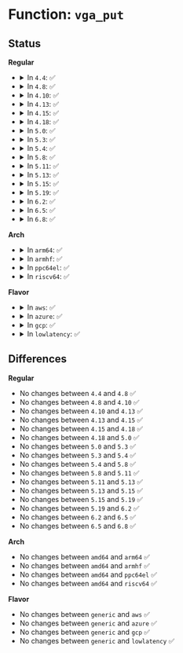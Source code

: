 # Function: <code>vga_put</code>

## Status
<b>Regular</b>
<ul>
<li>
<details>
<summary>In <code>4.4</code>: ✅</summary>

```c
void vga_put(struct pci_dev *pdev, unsigned int rsrc);
```

**Collision:** Unique Global

**Inline:** No

**Transformation:** False

**Instances:**

```
In drivers/gpu/vga/vgaarb.c (ffffffff8153ed90)
Location: drivers/gpu/vga/vgaarb.c:438
Inline: False
Direct callers:
  - drivers/gpu/vga/vgaarb.c:vga_arb_release
  - drivers/gpu/vga/vgaarb.c:vga_arb_release
  - drivers/gpu/vga/vgaarb.c:vga_arb_write
```
**Symbols:**

```
ffffffff8153ed90-ffffffff8153ee12: vga_put (STB_GLOBAL)
```
</details>
</li>
<li>
<details>
<summary>In <code>4.8</code>: ✅</summary>

```c
void vga_put(struct pci_dev *pdev, unsigned int rsrc);
```

**Collision:** Unique Global

**Inline:** No

**Transformation:** False

**Instances:**

```
In drivers/gpu/vga/vgaarb.c (ffffffff8163fc40)
Location: drivers/gpu/vga/vgaarb.c:438
Inline: False
Direct callers:
  - drivers/gpu/vga/vgaarb.c:vga_arb_release
  - drivers/gpu/vga/vgaarb.c:vga_arb_release
  - drivers/gpu/vga/vgaarb.c:vga_arb_write
```
**Symbols:**

```
ffffffff8163fc40-ffffffff8163fcc2: vga_put (STB_GLOBAL)
```
</details>
</li>
<li>
<details>
<summary>In <code>4.10</code>: ✅</summary>

```c
void vga_put(struct pci_dev *pdev, unsigned int rsrc);
```

**Collision:** Unique Global

**Inline:** No

**Transformation:** False

**Instances:**

```
In drivers/gpu/vga/vgaarb.c (ffffffff81670eb0)
Location: drivers/gpu/vga/vgaarb.c:520
Inline: False
Direct callers:
  - drivers/gpu/vga/vgaarb.c:vga_arb_release
  - drivers/gpu/vga/vgaarb.c:vga_arb_release
  - drivers/gpu/vga/vgaarb.c:vga_arb_write
```
**Symbols:**

```
ffffffff81670eb0-ffffffff81670f32: vga_put (STB_GLOBAL)
```
</details>
</li>
<li>
<details>
<summary>In <code>4.13</code>: ✅</summary>

```c
void vga_put(struct pci_dev *pdev, unsigned int rsrc);
```

**Collision:** Unique Global

**Inline:** No

**Transformation:** False

**Instances:**

```
In drivers/gpu/vga/vgaarb.c (ffffffff81685520)
Location: drivers/gpu/vga/vgaarb.c:520
Inline: False
Direct callers:
  - drivers/gpu/vga/vgaarb.c:vga_arb_release
  - drivers/gpu/vga/vgaarb.c:vga_arb_release
  - drivers/gpu/vga/vgaarb.c:vga_arb_write
```
**Symbols:**

```
ffffffff81685520-ffffffff816855a2: vga_put (STB_GLOBAL)
```
</details>
</li>
<li>
<details>
<summary>In <code>4.15</code>: ✅</summary>

```c
void vga_put(struct pci_dev *pdev, unsigned int rsrc);
```

**Collision:** Unique Global

**Inline:** No

**Transformation:** False

**Instances:**

```
In drivers/gpu/vga/vgaarb.c (ffffffff816eed80)
Location: drivers/gpu/vga/vgaarb.c:520
Inline: False
Direct callers:
  - drivers/gpu/vga/vgaarb.c:vga_arb_release
  - drivers/gpu/vga/vgaarb.c:vga_arb_release
  - drivers/gpu/vga/vgaarb.c:vga_arb_write
```
**Symbols:**

```
ffffffff816eed80-ffffffff816eee02: vga_put (STB_GLOBAL)
```
</details>
</li>
<li>
<details>
<summary>In <code>4.18</code>: ✅</summary>

```c
void vga_put(struct pci_dev *pdev, unsigned int rsrc);
```

**Collision:** Unique Global

**Inline:** No

**Transformation:** False

**Instances:**

```
In drivers/gpu/vga/vgaarb.c (ffffffff8172b800)
Location: drivers/gpu/vga/vgaarb.c:520
Inline: False
Direct callers:
  - drivers/gpu/vga/vgaarb.c:vga_arb_release
  - drivers/gpu/vga/vgaarb.c:vga_arb_release
  - drivers/gpu/vga/vgaarb.c:vga_arb_write
```
**Symbols:**

```
ffffffff8172b800-ffffffff8172b882: vga_put (STB_GLOBAL)
```
</details>
</li>
<li>
<details>
<summary>In <code>5.0</code>: ✅</summary>

```c
void vga_put(struct pci_dev *pdev, unsigned int rsrc);
```

**Collision:** Unique Global

**Inline:** No

**Transformation:** False

**Instances:**

```
In drivers/gpu/vga/vgaarb.c (ffffffff8174dfb0)
Location: drivers/gpu/vga/vgaarb.c:520
Inline: False
Direct callers:
  - drivers/gpu/vga/vgaarb.c:vga_arb_release
  - drivers/gpu/vga/vgaarb.c:vga_arb_release
  - drivers/gpu/vga/vgaarb.c:vga_arb_write
```
**Symbols:**

```
ffffffff8174dfb0-ffffffff8174e032: vga_put (STB_GLOBAL)
```
</details>
</li>
<li>
<details>
<summary>In <code>5.3</code>: ✅</summary>

```c
void vga_put(struct pci_dev *pdev, unsigned int rsrc);
```

**Collision:** Unique Global

**Inline:** No

**Transformation:** False

**Instances:**

```
In drivers/gpu/vga/vgaarb.c (ffffffff81789d20)
Location: drivers/gpu/vga/vgaarb.c:569
Inline: False
Direct callers:
  - drivers/gpu/vga/vgaarb.c:vga_arb_release
  - drivers/gpu/vga/vgaarb.c:vga_arb_release
  - drivers/gpu/vga/vgaarb.c:vga_arb_write
```
**Symbols:**

```
ffffffff81789d20-ffffffff81789da2: vga_put (STB_GLOBAL)
```
</details>
</li>
<li>
<details>
<summary>In <code>5.4</code>: ✅</summary>

```c
void vga_put(struct pci_dev *pdev, unsigned int rsrc);
```

**Collision:** Unique Global

**Inline:** No

**Transformation:** False

**Instances:**

```
In drivers/gpu/vga/vgaarb.c (ffffffff817ad920)
Location: drivers/gpu/vga/vgaarb.c:569
Inline: False
Direct callers:
  - drivers/gpu/vga/vgaarb.c:vga_arb_release
  - drivers/gpu/vga/vgaarb.c:vga_arb_release
  - drivers/gpu/vga/vgaarb.c:vga_arb_write
  - drivers/vfio/pci/vfio_pci_rdwr.c:vfio_pci_vga_rw
```
**Symbols:**

```
ffffffff817ad920-ffffffff817ad9a2: vga_put (STB_GLOBAL)
```
</details>
</li>
<li>
<details>
<summary>In <code>5.8</code>: ✅</summary>

```c
void vga_put(struct pci_dev *pdev, unsigned int rsrc);
```

**Collision:** Unique Global

**Inline:** No

**Transformation:** False

**Instances:**

```
In drivers/gpu/vga/vgaarb.c (ffffffff81873950)
Location: drivers/gpu/vga/vgaarb.c:569
Inline: False
Direct callers:
  - drivers/gpu/vga/vgaarb.c:vga_arb_release
  - drivers/gpu/vga/vgaarb.c:vga_arb_release
  - drivers/gpu/vga/vgaarb.c:vga_arb_write
  - drivers/vfio/pci/vfio_pci_rdwr.c:vfio_pci_vga_rw
```
**Symbols:**

```
ffffffff81873950-ffffffff818739d2: vga_put (STB_GLOBAL)
```
</details>
</li>
<li>
<details>
<summary>In <code>5.11</code>: ✅</summary>

```c
void vga_put(struct pci_dev *pdev, unsigned int rsrc);
```

**Collision:** Unique Global

**Inline:** No

**Transformation:** False

**Instances:**

```
In drivers/gpu/vga/vgaarb.c (ffffffff818824f0)
Location: drivers/gpu/vga/vgaarb.c:568
Inline: False
Direct callers:
  - drivers/gpu/vga/vgaarb.c:vga_arb_release
  - drivers/gpu/vga/vgaarb.c:vga_arb_release
  - drivers/gpu/vga/vgaarb.c:vga_arb_write
  - drivers/vfio/pci/vfio_pci_rdwr.c:vfio_pci_vga_rw
```
**Symbols:**

```
ffffffff818824f0-ffffffff81882572: vga_put (STB_GLOBAL)
```
</details>
</li>
<li>
<details>
<summary>In <code>5.13</code>: ✅</summary>

```c
void vga_put(struct pci_dev *pdev, unsigned int rsrc);
```

**Collision:** Unique Global

**Inline:** No

**Transformation:** False

**Instances:**

```
In drivers/gpu/vga/vgaarb.c (ffffffff81864d40)
Location: drivers/gpu/vga/vgaarb.c:569
Inline: False
Direct callers:
  - drivers/gpu/vga/vgaarb.c:vga_arb_release
  - drivers/gpu/vga/vgaarb.c:vga_arb_release
  - drivers/gpu/vga/vgaarb.c:vga_arb_write
  - drivers/gpu/vga/vgaarb.c:vga_arb_write
  - drivers/gpu/vga/vgaarb.c:vga_arb_write
  - drivers/gpu/vga/vgaarb.c:vga_arb_write
  - drivers/vfio/pci/vfio_pci_rdwr.c:vfio_pci_vga_rw
```
**Symbols:**

```
ffffffff81864d40-ffffffff81864dc2: vga_put (STB_GLOBAL)
```
</details>
</li>
<li>
<details>
<summary>In <code>5.15</code>: ✅</summary>

```c
void vga_put(struct pci_dev *pdev, unsigned int rsrc);
```

**Collision:** Unique Global

**Inline:** No

**Transformation:** False

**Instances:**

```
In drivers/gpu/vga/vgaarb.c (ffffffff818f4060)
Location: drivers/gpu/vga/vgaarb.c:548
Inline: False
Direct callers:
  - drivers/gpu/vga/vgaarb.c:vga_arb_release
  - drivers/gpu/vga/vgaarb.c:vga_arb_release
  - drivers/gpu/vga/vgaarb.c:vga_arb_write
  - drivers/gpu/vga/vgaarb.c:vga_arb_write
  - drivers/gpu/vga/vgaarb.c:vga_arb_write
  - drivers/gpu/vga/vgaarb.c:vga_arb_write
  - drivers/vfio/pci/vfio_pci_rdwr.c:vfio_pci_vga_rw
```
**Symbols:**

```
ffffffff818f4060-ffffffff818f40e2: vga_put (STB_GLOBAL)
```
</details>
</li>
<li>
<details>
<summary>In <code>5.19</code>: ✅</summary>

```c
void vga_put(struct pci_dev *pdev, unsigned int rsrc);
```

**Collision:** Unique Global

**Inline:** No

**Transformation:** False

**Instances:**

```
In drivers/pci/vgaarb.c (ffffffff817f33a0)
Location: drivers/pci/vgaarb.c:526
Inline: False
Direct callers:
  - drivers/pci/vgaarb.c:vga_arb_release
  - drivers/pci/vgaarb.c:vga_arb_release
  - drivers/pci/vgaarb.c:vga_arb_write
  - drivers/pci/vgaarb.c:vga_arb_write
  - drivers/pci/vgaarb.c:vga_arb_write
  - drivers/pci/vgaarb.c:vga_arb_write
  - drivers/vfio/pci/vfio_pci_rdwr.c:vfio_pci_vga_rw
```
**Symbols:**

```
ffffffff817f33a0-ffffffff817f3427: vga_put (STB_GLOBAL)
```
</details>
</li>
<li>
<details>
<summary>In <code>6.2</code>: ✅</summary>

```c
void vga_put(struct pci_dev *pdev, unsigned int rsrc);
```

**Collision:** Unique Global

**Inline:** No

**Transformation:** False

**Instances:**

```
In drivers/pci/vgaarb.c (ffffffff8191d950)
Location: drivers/pci/vgaarb.c:526
Inline: False
Direct callers:
  - drivers/pci/vgaarb.c:vga_arb_release
  - drivers/pci/vgaarb.c:vga_arb_release
  - drivers/pci/vgaarb.c:vga_arb_write
  - drivers/pci/vgaarb.c:vga_arb_write
  - drivers/pci/vgaarb.c:vga_arb_write
  - drivers/pci/vgaarb.c:vga_arb_write
```
**Symbols:**

```
ffffffff8191d950-ffffffff8191d9d7: vga_put (STB_GLOBAL)
```
</details>
</li>
<li>
<details>
<summary>In <code>6.5</code>: ✅</summary>

```c
void vga_put(struct pci_dev *pdev, unsigned int rsrc);
```

**Collision:** Unique Global

**Inline:** No

**Transformation:** False

**Instances:**

```
In drivers/pci/vgaarb.c (ffffffff81960f00)
Location: drivers/pci/vgaarb.c:526
Inline: False
Direct callers:
  - drivers/pci/vgaarb.c:vga_arb_release
  - drivers/pci/vgaarb.c:vga_arb_release
  - drivers/pci/vgaarb.c:vga_arb_write
  - drivers/pci/vgaarb.c:vga_arb_write
  - drivers/pci/vgaarb.c:vga_arb_write
  - drivers/pci/vgaarb.c:vga_arb_write
```
**Symbols:**

```
ffffffff81960f00-ffffffff81960f87: vga_put (STB_GLOBAL)
```
</details>
</li>
<li>
<details>
<summary>In <code>6.8</code>: ✅</summary>

```c
void vga_put(struct pci_dev *pdev, unsigned int rsrc);
```

**Collision:** Unique Global

**Inline:** No

**Transformation:** False

**Instances:**

```
In drivers/pci/vgaarb.c (ffffffff819aa650)
Location: drivers/pci/vgaarb.c:537
Inline: False
Direct callers:
  - drivers/pci/vgaarb.c:vga_arb_release
  - drivers/pci/vgaarb.c:vga_arb_release
  - drivers/pci/vgaarb.c:vga_arb_write
  - drivers/pci/vgaarb.c:vga_arb_write
  - drivers/pci/vgaarb.c:vga_arb_write
  - drivers/pci/vgaarb.c:vga_arb_write
```
**Symbols:**

```
ffffffff819aa650-ffffffff819aa6d7: vga_put (STB_GLOBAL)
```
</details>
</li>
</ul>
<b>Arch</b>
<ul>
<li>
<details>
<summary>In <code>arm64</code>: ✅</summary>

```c
void vga_put(struct pci_dev *pdev, unsigned int rsrc);
```

**Collision:** Unique Global

**Inline:** No

**Transformation:** False

**Instances:**

```
In drivers/gpu/vga/vgaarb.c (ffff8000109bff30)
Location: drivers/gpu/vga/vgaarb.c:569
Inline: False
Direct callers:
  - drivers/gpu/vga/vgaarb.c:vga_arb_release
  - drivers/gpu/vga/vgaarb.c:vga_arb_release
  - drivers/gpu/vga/vgaarb.c:vga_arb_write
```
**Symbols:**

```
ffff8000109bff30-ffff8000109c003c: vga_put (STB_GLOBAL)
```
</details>
</li>
<li>
<details>
<summary>In <code>armhf</code>: ✅</summary>

```c
void vga_put(struct pci_dev *pdev, unsigned int rsrc);
```

**Collision:** Unique Global

**Inline:** No

**Transformation:** False

**Instances:**

```
In drivers/gpu/vga/vgaarb.c (c0a8cbe4)
Location: drivers/gpu/vga/vgaarb.c:569
Inline: False
Direct callers:
  - drivers/gpu/vga/vgaarb.c:vga_arb_release
  - drivers/gpu/vga/vgaarb.c:vga_arb_release
  - drivers/gpu/vga/vgaarb.c:vga_arb_write
```
**Symbols:**

```
c0a8cbe4-c0a8cc7c: vga_put (STB_GLOBAL)
```
</details>
</li>
<li>
<details>
<summary>In <code>ppc64el</code>: ✅</summary>

```c
void vga_put(struct pci_dev *pdev, unsigned int rsrc);
```

**Collision:** Unique Global

**Inline:** No

**Transformation:** False

**Instances:**

```
In drivers/gpu/vga/vgaarb.c (c000000000a80470)
Location: drivers/gpu/vga/vgaarb.c:569
Inline: False
Direct callers:
  - drivers/gpu/vga/vgaarb.c:vga_arb_release
  - drivers/gpu/vga/vgaarb.c:vga_arb_release
  - drivers/gpu/vga/vgaarb.c:vga_arb_write
  - drivers/vfio/pci/vfio_pci_rdwr.c:vfio_pci_vga_rw
```
**Symbols:**

```
c000000000a80470-c000000000a80560: vga_put (STB_GLOBAL)
```
</details>
</li>
<li>
<details>
<summary>In <code>riscv64</code>: ✅</summary>

```c
void vga_put(struct pci_dev *pdev, unsigned int rsrc);
```

**Collision:** Unique Global

**Inline:** No

**Transformation:** False

**Instances:**

```
In drivers/gpu/vga/vgaarb.c (ffffffe000612682)
Location: drivers/gpu/vga/vgaarb.c:569
Inline: False
Direct callers:
  - drivers/gpu/vga/vgaarb.c:vga_arb_release
  - drivers/gpu/vga/vgaarb.c:vga_arb_release
  - drivers/gpu/vga/vgaarb.c:vga_arb_write
```
**Symbols:**

```
ffffffe000612682-ffffffe000612714: vga_put (STB_GLOBAL)
```
</details>
</li>
</ul>
<b>Flavor</b>
<ul>
<li>
<details>
<summary>In <code>aws</code>: ✅</summary>

```c
void vga_put(struct pci_dev *pdev, unsigned int rsrc);
```

**Collision:** Unique Global

**Inline:** No

**Transformation:** False

**Instances:**

```
In drivers/gpu/vga/vgaarb.c (ffffffff81772440)
Location: drivers/gpu/vga/vgaarb.c:569
Inline: False
Direct callers:
  - drivers/gpu/vga/vgaarb.c:vga_arb_release
  - drivers/gpu/vga/vgaarb.c:vga_arb_release
  - drivers/gpu/vga/vgaarb.c:vga_arb_write
```
**Symbols:**

```
ffffffff81772440-ffffffff817724c2: vga_put (STB_GLOBAL)
```
</details>
</li>
<li>
<details>
<summary>In <code>azure</code>: ✅</summary>

```c
void vga_put(struct pci_dev *pdev, unsigned int rsrc);
```

**Collision:** Unique Global

**Inline:** No

**Transformation:** False

**Instances:**

```
In drivers/gpu/vga/vgaarb.c (ffffffff817521f0)
Location: drivers/gpu/vga/vgaarb.c:569
Inline: False
Direct callers:
  - drivers/gpu/vga/vgaarb.c:vga_arb_release
  - drivers/gpu/vga/vgaarb.c:vga_arb_release
  - drivers/gpu/vga/vgaarb.c:vga_arb_write
  - drivers/vfio/pci/vfio_pci_rdwr.c:vfio_pci_vga_rw
```
**Symbols:**

```
ffffffff817521f0-ffffffff81752272: vga_put (STB_GLOBAL)
```
</details>
</li>
<li>
<details>
<summary>In <code>gcp</code>: ✅</summary>

```c
void vga_put(struct pci_dev *pdev, unsigned int rsrc);
```

**Collision:** Unique Global

**Inline:** No

**Transformation:** False

**Instances:**

```
In drivers/gpu/vga/vgaarb.c (ffffffff817a27a0)
Location: drivers/gpu/vga/vgaarb.c:569
Inline: False
Direct callers:
  - drivers/gpu/vga/vgaarb.c:vga_arb_release
  - drivers/gpu/vga/vgaarb.c:vga_arb_release
  - drivers/gpu/vga/vgaarb.c:vga_arb_write
  - drivers/vfio/pci/vfio_pci_rdwr.c:vfio_pci_vga_rw
```
**Symbols:**

```
ffffffff817a27a0-ffffffff817a2822: vga_put (STB_GLOBAL)
```
</details>
</li>
<li>
<details>
<summary>In <code>lowlatency</code>: ✅</summary>

```c
void vga_put(struct pci_dev *pdev, unsigned int rsrc);
```

**Collision:** Unique Global

**Inline:** No

**Transformation:** False

**Instances:**

```
In drivers/gpu/vga/vgaarb.c (ffffffff817bc620)
Location: drivers/gpu/vga/vgaarb.c:569
Inline: False
Direct callers:
  - drivers/gpu/vga/vgaarb.c:vga_arb_release
  - drivers/gpu/vga/vgaarb.c:vga_arb_release
  - drivers/gpu/vga/vgaarb.c:vga_arb_write
  - drivers/vfio/pci/vfio_pci_rdwr.c:vfio_pci_vga_rw
```
**Symbols:**

```
ffffffff817bc620-ffffffff817bc6a2: vga_put (STB_GLOBAL)
```
</details>
</li>
</ul>

## Differences
<b>Regular</b>
<ul>
<li>
No changes between <code>4.4</code> and <code>4.8</code> ✅
</li>
<li>
No changes between <code>4.8</code> and <code>4.10</code> ✅
</li>
<li>
No changes between <code>4.10</code> and <code>4.13</code> ✅
</li>
<li>
No changes between <code>4.13</code> and <code>4.15</code> ✅
</li>
<li>
No changes between <code>4.15</code> and <code>4.18</code> ✅
</li>
<li>
No changes between <code>4.18</code> and <code>5.0</code> ✅
</li>
<li>
No changes between <code>5.0</code> and <code>5.3</code> ✅
</li>
<li>
No changes between <code>5.3</code> and <code>5.4</code> ✅
</li>
<li>
No changes between <code>5.4</code> and <code>5.8</code> ✅
</li>
<li>
No changes between <code>5.8</code> and <code>5.11</code> ✅
</li>
<li>
No changes between <code>5.11</code> and <code>5.13</code> ✅
</li>
<li>
No changes between <code>5.13</code> and <code>5.15</code> ✅
</li>
<li>
No changes between <code>5.15</code> and <code>5.19</code> ✅
</li>
<li>
No changes between <code>5.19</code> and <code>6.2</code> ✅
</li>
<li>
No changes between <code>6.2</code> and <code>6.5</code> ✅
</li>
<li>
No changes between <code>6.5</code> and <code>6.8</code> ✅
</li>
</ul>
<b>Arch</b>
<ul>
<li>
No changes between <code>amd64</code> and <code>arm64</code> ✅
</li>
<li>
No changes between <code>amd64</code> and <code>armhf</code> ✅
</li>
<li>
No changes between <code>amd64</code> and <code>ppc64el</code> ✅
</li>
<li>
No changes between <code>amd64</code> and <code>riscv64</code> ✅
</li>
</ul>
<b>Flavor</b>
<ul>
<li>
No changes between <code>generic</code> and <code>aws</code> ✅
</li>
<li>
No changes between <code>generic</code> and <code>azure</code> ✅
</li>
<li>
No changes between <code>generic</code> and <code>gcp</code> ✅
</li>
<li>
No changes between <code>generic</code> and <code>lowlatency</code> ✅
</li>
</ul>
